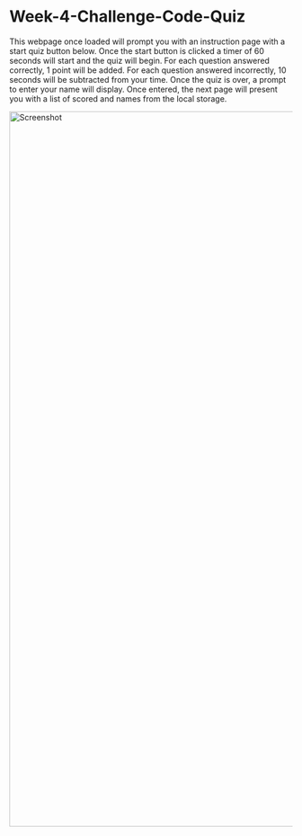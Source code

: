 # Week-4-Challenge-Code-Quiz

This webpage once loaded will prompt you with an instruction page with a start quiz button below.
Once the start button is clicked a timer of 60 seconds will start and the quiz will begin.
For each question answered correctly, 1 point will be added. 
For each question answered incorrectly, 10 seconds will be subtracted from your time.
Once the quiz is over, a prompt to enter your name will display.
Once entered, the next page will present you with a list of scored and names from the local storage.


<img width="1273" alt="Screenshot" src="https://user-images.githubusercontent.com/98509170/156950544-4ac88971-d267-4a6a-995d-cf1c455d4de2.png">
